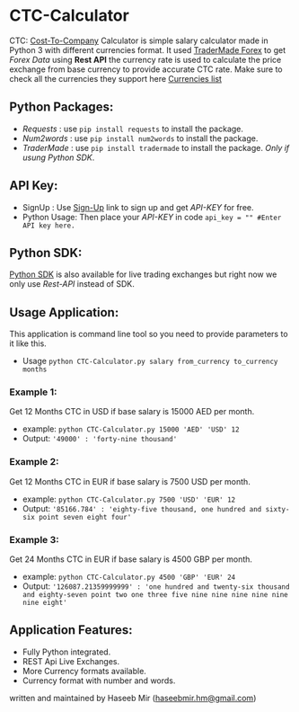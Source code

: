 # CTC-Calculator
CTC: [Cost-To-Company](https://en.wikipedia.org/wiki/Cost_to_company) Calculator is simple salary calculator made in Python 3 with different currencies format.
It used [TraderMade Forex](https://marketdata.tradermade.com/) to get _Forex Data_ using **Rest API** the currency rate is used to calculate the price exchange from
base currency to provide accurate CTC rate.
Make sure to check all the currencies they support here [Currencies list](https://marketdata.tradermade.com/live-currencies-list)

## Python Packages:
- _Requests_ : use `pip install requests` to install the package.
- _Num2words_ : use `pip install num2words` to install the package.
- _TraderMade_ : use `pip install tradermade` to install the package. _Only if usung Python SDK_.

## API Key:
- SignUp : Use [Sign-Up](https://marketdata.tradermade.com/signup) link to sign up and get _API-KEY_ for free.
- Python Usage: Then place your _API-KEY_ in code `api_key = "" #Enter API key here.`

## Python SDK:
[Python SDK](https://marketdata.tradermade.com/docs/restful-api#python-SDK) is also available for live trading exchanges but right now we only use _Rest-API_ instead of SDK.

## Usage Application:
This application is command line tool so you need to provide parameters to it like this.
- Usage `python CTC-Calculator.py salary from_currency to_currency months`

### Example 1:
 Get 12 Months CTC in USD if base salary is 15000 AED per month.
- example: `python CTC-Calculator.py 15000 'AED' 'USD' 12`
- Output: `'49000' : 'forty-nine thousand'`

### Example 2:
 Get 12 Months CTC in EUR if base salary is 7500 USD per month.
- example: `python CTC-Calculator.py 7500 'USD' 'EUR' 12`
- Output: `'85166.784' : 'eighty-five thousand, one hundred and sixty-six point seven eight four'`

### Example 3:
 Get 24 Months CTC in EUR if base salary is 4500 GBP per month.
- example: `python CTC-Calculator.py 4500 'GBP' 'EUR' 24`
- Output: `'126087.21359999999' : 'one hundred and twenty-six thousand and eighty-seven point two one three five nine nine nine nine nine nine eight'`

## Application Features:
- Fully Python integrated.
- REST Api Live Exchanges.
- More Currency formats available.
- Currency format with number and words.

written and maintained by Haseeb Mir (haseebmir.hm@gmail.com)